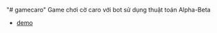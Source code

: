 "# gamecaro" 
Game chơi cờ caro với bot sử dụng thuật toán Alpha-Beta 
- <a href='https://dttr278.github.io/caro/index.html'>demo</a>
